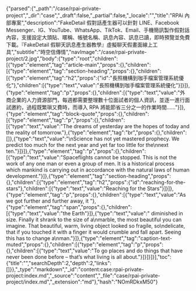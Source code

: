 {"parsed":{"_path":"/case/rpai-private-project","_dir":"case","_draft":false,"_partial":false,"_locale":"","title":"RPAi 內部專案","description":"FakeDetail 假對話產生器可以針對 LINE、Facebook Messenger、IG、YouTube、WhatsApp、TikTok、Email、手機簡訊製作假對話內容，支援設定大頭貼、暱稱、帳號名稱、訊息內容、訊息已讀，即時預覽並免費下載。『FakeDetail 假聊天訊息產生器教學』虛擬聊天假畫面線上工具","subtitle":"時空信傳情","navImage":"/case/rpai-private-project/2.jpg","body":{"type":"root","children":[{"type":"element","tag":"article-main","props":{},"children":[{"type":"element","tag":"section-heading","props":{},"children":[{"type":"element","tag":"h2","props":{"id":"長照機構到咖手檔案管理系統優化"},"children":[{"type":"text","value":"長照機構到咖手檔案管理系統優化"}]}]},{"type":"element","tag":"p","props":{},"children":[{"type":"text","value":"外商企業的人力資源部門，每週都需要整理數十位面試者的個人資訊，並逐一進行面試邀約，過程既繁瑣又費時，而導入 RPA 將能節省三分之一的作業時間......"}]},{"type":"element","tag":"block-quote","props":{},"children":[{"type":"element","tag":"p","props":{},"children":[{"type":"text","value":"The dreams of yesterday are the hopes of today and the reality of tomorrow."},{"type":"element","tag":"br","props":{},"children":[]},{"type":"text","value":"\nScience has not yet mastered prophecy. We predict too much for the next year and yet far too little for the\nnext ten."}]}]},{"type":"element","tag":"p","props":{},"children":[{"type":"text","value":"Spaceflights cannot be stopped. This is not the work of any one man or even a group of men. It is a historical process which mankind is carrying out in accordance with the natural laws of human development."}]},{"type":"element","tag":"section-heading","props":{},"children":[{"type":"element","tag":"h2","props":{"id":"reaching-for-the-stars"},"children":[{"type":"text","value":"Reaching for the Stars"}]}]},{"type":"element","tag":"p","props":{},"children":[{"type":"text","value":"As we got further and further away, it "},{"type":"element","tag":"span","props":{},"children":[{"type":"text","value":"the Earth"}]},{"type":"text","value":" diminished in size. Finally it shrank to the size of a\nmarble, the most beautiful you can imagine. That beautiful, warm, living object looked so fragile, so\ndelicate, that if you touched it with a finger it would crumble and fall apart. Seeing this has to change a\nman."}]},{"type":"element","tag":"caption-text-muted","props":{},"children":[{"type":"element","tag":"p","props":{},"children":[{"type":"text","value":"To go places and do things that have never been done before – that’s what living is all about."}]}]}]}],"toc":{"title":"","searchDepth":2,"depth":2,"links":[]}},"_type":"markdown","_id":"content:case:rpai-private-project:index.md","_source":"content","_file":"case/rpai-private-project/index.md","_extension":"md"},"hash":"NOmRDkxM50"}
